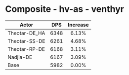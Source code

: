 # Composite - hv-as - venthyr
| Actor | DPS | Increase |
|---|:---:|:---:|
|Theotar-DE_HA|6348|6.13%|
|Theotar-SS-DE|6261|4.68%|
|Theotar-RP-DE|6168|3.11%|
|Nadjia-DE|6167|3.09%|
|Base|5982|0.00%|
